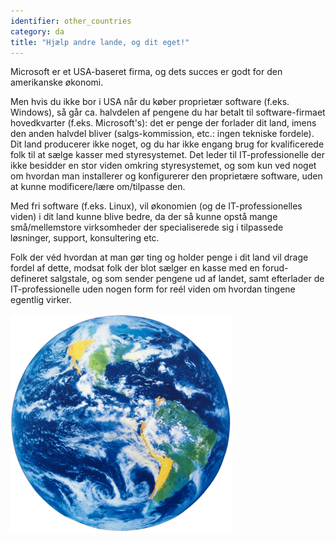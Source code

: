 ```yaml
---
identifier: other_countries
category: da
title: "Hjælp andre lande, og dit eget!"
---
```



Microsoft er et USA-baseret firma, og dets succes er godt for den amerikanske økonomi.

Men hvis du ikke bor i USA når du køber proprietær software (f.eks. Windows), så går ca. halvdelen af pengene du har betalt til software-firmaet hovedkvarter (f.eks. Microsoft's): det er penge der forlader dit land, imens den anden halvdel bliver (salgs-kommission, etc.: ingen tekniske fordele). Dit land producerer ikke noget, og du har ikke engang brug for kvalificerede folk til at sælge kasser med styresystemet. Det leder til IT-professionelle der ikke besidder en stor viden omkring styresystemet, og som kun ved noget om hvordan man installerer og konfigurerer den proprietære software, uden at kunne modificere/lære om/tilpasse den. 

Med fri software (f.eks. Linux), vil økonomien (og de IT-professionelles viden) i dit land kunne blive bedre, da der så kunne opstå mange små/mellemstore virksomheder der specialiserede sig i tilpassede løsninger, support, konsultering etc.

Folk der véd hvordan at man gør ting og holder penge i dit land vil drage fordel af dette, modsat folk der blot sælger en kasse med en forud-defineret salgstale, og som sender pengene ud af landet, samt efterlader de IT-professionelle uden nogen form for reél viden om hvordan tingene egentlig virker.

<img src="/img/earth.png" />




